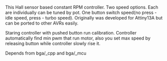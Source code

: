This Hall sensor based constant RPM controller. Two speed options. Each are individually can be tuned by pot. One button switch speed(no press - idle speed, press - turbo speed). Originally was developed for Attiny13A but can be ported to other AVRs easily.

Staring controller with pushed button run calibration. Controller automatically find min pwm that run motor, also you set max speed by releasing button while controller slowly rise it.

Depends from bga/_cpp and bga/_mcu

